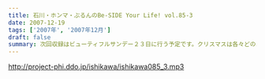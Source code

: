 ```yaml
---
title: 石川・ホンマ・ぶるんのBe-SIDE Your Life! vol.85-3
date: 2007-12-19
tags: ['2007年', '2007年12月']
draft: false
summary: 次回収録はビューティフルサンデー２３日に行う予定です。クリスマスは各々どのように過ごすのか・・・年末のビーサイもよろしくです。NAMAE
---
```


http://project-phi.ddo.jp/ishikawa/ishikawa085_3.mp3

